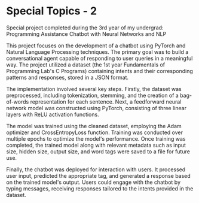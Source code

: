# Special Topics - 2
Special project completed during the 3rd year of my undergrad: Programming Assistance Chatbot with Neural Networks and NLP

This project focuses on the development of a chatbot using PyTorch and Natural Language Processing techniques. The primary goal was to build a conversational agent capable of responding to user queries in a meaningful way. The project utilized a dataset (the 1st year Fundamentals of Programming Lab's C Programs) containing intents and their corresponding patterns and responses, stored in a JSON format.

The implementation involved several key steps. Firstly, the dataset was preprocessed, including tokenization, stemming, and the creation of a bag-of-words representation for each sentence. Next, a feedforward neural network model was constructed using PyTorch, consisting of three linear layers with ReLU activation functions.

The model was trained using the cleaned dataset, employing the Adam optimizer and CrossEntropyLoss function. Training was conducted over multiple epochs to optimize the model's performance. Once training was completed, the trained model along with relevant metadata such as input size, hidden size, output size, and word tags were saved to a file for future use.

Finally, the chatbot was deployed for interaction with users. It processed user input, predicted the appropriate tag, and generated a response based on the trained model's output. Users could engage with the chatbot by typing messages, receiving responses tailored to the intents provided in the dataset.
